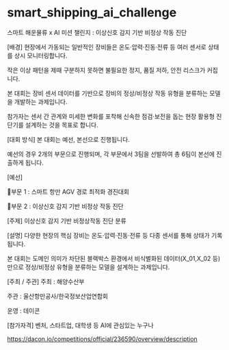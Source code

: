 # smart_shipping_ai_challenge
스마트 해운물류 x AI 미션 챌린지 : 이상신호 감지 기반 비정상 작동 진단

[배경] 
현장에서 가동되는 일반적인 장비들은 온도·압력·진동·전류 등 여러 센서로 상태를 상시 모니터링합니다.

작은 이상 패턴을 제때 구분하지 못하면 불필요한 정지, 품질 저하, 안전 리스크가 커집니다.

본 대회는 장비 센서 데이터를 기반으로 장비의 정상/비정상 작동 유형을 분류하는 모델을 개발하는 과제입니다.

참가자는 센서 간 관계와 미세한 변화를 포착해 신속한 점검·보전을 돕는 현장 활용형 진단기를 설계하는 것을 목표로 합니다.



[대회 방식]
본 대회는 예선, 본선으로 진행됩니다.

예선의 경우 2개의 부문으로 진행되며, 각 부문에서 3팀을 선발하여 총 6팀이 본선에 진출하게 됩니다.

[예선]

🔹부문 1 : 스마트 항만 AGV 경로 최적화 경진대회

🔹부문 2 : 이상신호 감지 기반 비정상 작동 진단 



[주제]
이상신호 감지 기반 비정상작동 진단 분류



[설명]
다양한 현장의 핵심 장비는 온도·압력·진동·전류 등 다종 센서를 통해 상태가 기록됩니다.

본 대회는 도메인 의미가 차단된 블랙박스 환경에서 비식별화된 데이터(X_01,X_02 등)만으로 정상/비정상 유형을 분류하는 모델을 설계하는 과제입니다.



[주최 / 주관]
주최 : 해양수산부

주관 : 울산항만공사/한국정보산업연합회

운영 : 데이콘



[참가자격]
벤처, 스타트업, 대학생 등 AI에 관심있는 누구나


https://dacon.io/competitions/official/236590/overview/description
